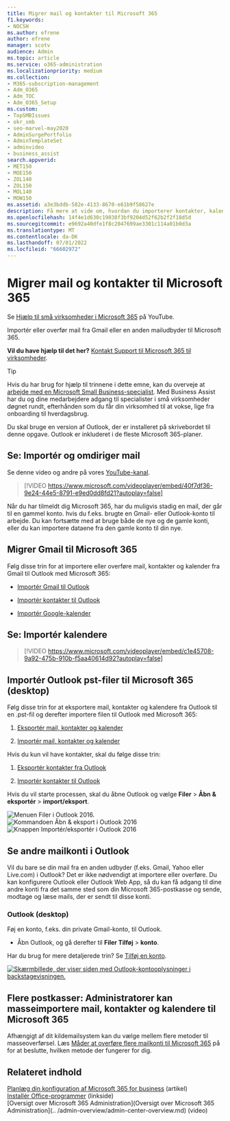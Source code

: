 ```yaml
---
title: Migrer mail og kontakter til Microsoft 365
f1.keywords:
- NOCSH
ms.author: efrene
author: efrene
manager: scotv
audience: Admin
ms.topic: article
ms.service: o365-administration
ms.localizationpriority: medium
ms.collection:
- M365-subscription-management
- Adm_O365
- Adm_TOC
- Adm_O365_Setup
ms.custom:
- TopSMBIssues
- okr_smb
- seo-marvel-may2020
- AdminSurgePortfolio
- AdminTemplateSet
- adminvideo
- business_assist
search.appverid:
- MET150
- MOE150
- ZOL140
- ZOL150
- MOL140
- MOW150
ms.assetid: a3e3bddb-582e-4133-8670-e61b9f58627e
description: Få mere at vide om, hvordan du importerer kontakter, kalendere og mails fra Gmail eller en anden mailudbyder og overfører dem til Microsoft 365.
ms.openlocfilehash: 14f4e1d630c19038f3bf9204d52f62b2f2f18d5d
ms.sourcegitcommit: e9692a40dfe1f8c2047699ae3301c114a01b0d3a
ms.translationtype: MT
ms.contentlocale: da-DK
ms.lasthandoff: 07/01/2022
ms.locfileid: "66602972"
---
```

# <a name="migrate-email-and-contacts-to-microsoft-365"></a>Migrer mail og kontakter til Microsoft 365

Se [Hjælp til små virksomheder i Microsoft 365](https://go.microsoft.com/fwlink/?linkid=2197659) på YouTube.

Importér eller overfør mail fra Gmail eller en anden mailudbyder til Microsoft 365.
  
 **Vil du have hjælp til det her?**  [Kontakt Support til Microsoft 365 til virksomheder](../../business-video/get-help-support.md). 

> [!TIP]
> Hvis du har brug for hjælp til trinnene i dette emne, kan du overveje at [arbejde med en Microsoft Small Business-specialist](https://go.microsoft.com/fwlink/?linkid=2186871). Med Business Assist har du og dine medarbejdere adgang til specialister i små virksomheder døgnet rundt, efterhånden som du får din virksomhed til at vokse, lige fra onboarding til hverdagsbrug.
  
Du skal bruge en version af Outlook, der er installeret på skrivebordet til denne opgave. Outlook er inkluderet i de fleste Microsoft 365-planer.[](https://go.microsoft.com/fwlink/p/?LinkId=723731)
  
## <a name="watch-import-and-redirect-email"></a>Se: Importér og omdiriger mail

Se denne video og andre på vores [YouTube-kanal](https://go.microsoft.com/fwlink/?linkid=2197916).

> [!VIDEO https://www.microsoft.com/videoplayer/embed/40f7df36-9e24-44e5-8791-e9ed0dd8fd21?autoplay=false]

Når du har tilmeldt dig Microsoft 365, har du muligvis stadig en mail, der går til en gammel konto. hvis du f.eks. brugte en Gmail- eller Outlook-konto til arbejde. Du kan fortsætte med at bruge både de nye og de gamle konti, eller du kan importere dataene fra den gamle konto til din nye.

## <a name="migrate-gmail-to-microsoft-365"></a>Migrer Gmail til Microsoft 365

Følg disse trin for at importere eller overføre mail, kontakter og kalender fra Gmail til Outlook med Microsoft 365:
  
- [Importér Gmail til Outlook](https://support.microsoft.com/office/20fdb8f2-fed8-4b14-baf0-bf04b9c44bf7)
    
- [Importér kontakter til Outlook](https://support.microsoft.com/office/bb796340-b58a-46c1-90c7-b549b8f3c5f8)
    
- [Importér Google-kalender](https://support.microsoft.com/office/098ed60c-936b-41fb-83d6-7e3786437330)

## <a name="watch-import-calendars"></a>Se: Importér kalendere
    
> [!VIDEO https://www.microsoft.com/videoplayer/embed/c1e45708-9a92-475b-910b-f5aa40614d92?autoplay=false]
  
## <a name="import-outlook-pst-files-to-microsoft-365-desktop"></a>Importér Outlook pst-filer til Microsoft 365 (desktop)

Følg disse trin for at eksportere mail, kontakter og kalendere fra Outlook til en .pst-fil og derefter importere filen til Outlook med Microsoft 365:
  
1. [Eksportér mail, kontakter og kalender](https://support.microsoft.com/office/14252b52-3075-4e9b-be4e-ff9ef1068f91)
    
2. [Importér mail, kontakter og kalender](https://support.microsoft.com/office/431a8e9a-f99f-4d5f-ae48-ded54b3440ac)
    
Hvis du kun vil have kontakter, skal du følge disse trin:
  
1. [Eksportér kontakter fra Outlook](https://support.microsoft.com/office/10f09abd-643c-4495-bb80-543714eca73f)
    
2. [Importér kontakter til Outlook](https://support.microsoft.com/office/bb796340-b58a-46c1-90c7-b549b8f3c5f8)
    
Hvis du vil starte processen, skal du åbne Outlook og vælge **Filer** \> **Åbn &amp; eksportér** \> **import/eksport**.
  
![Menuen Filer i Outlook 2016.](../../media/2f1c39a5-177e-4052-9dd8-90c0d140be2c.png)![Kommandoen Åbn &amp; eksport i Outlook 2016](../../media/eecab6df-c372-45b1-8a8a-2f6d7af0dd68.png)![Knappen Importér/eksportér i Outlook 2016](../../media/ed90ae47-20db-4be1-b0c0-826008432c6e.png)
  
## <a name="see-other-email-accounts-in-outlook"></a>Se andre mailkonti i Outlook

Vil du bare se din mail fra en anden udbyder (f.eks. Gmail, Yahoo eller Live.com) i Outlook? Det er ikke nødvendigt at importere eller overføre. Du kan konfigurere Outlook eller Outlook Web App, så du kan få adgang til dine andre konti fra det samme sted som din Microsoft 365-postkasse og sende, modtage og læse mails, der er sendt til disse konti.
  
### <a name="outlook-desktop"></a>Outlook (desktop)

Føj en konto, f.eks. din private Gmail-konto, til Outlook.
  
- Åbn Outlook, og gå derefter til **Filer Tilføj** \> **konto**.
    
Har du brug for mere detaljerede trin? Se [Tilføj en konto](https://support.microsoft.com/office/6e27792a-9267-4aa4-8bb6-c84ef146101b).
  
[![Skærmbillede, der viser siden med Outlook-kontooplysninger i backstagevisningen.](../../media/6a7fa106-1077-4351-9fe2-8eb00918b40a.png)](https://support.microsoft.com/office/6e27792a-9267-4aa4-8bb6-c84ef146101b)
  
## <a name="multiple-mailboxes-admins-can-bulk-import-email-contacts-and-calendars-to-microsoft-365"></a>Flere postkasser: Administratorer kan masseimportere mail, kontakter og kalendere til Microsoft 365

Afhængigt af dit kildemailsystem kan du vælge mellem flere metoder til masseoverførsel. Læs [Måder at overføre flere mailkonti til Microsoft 365](/Exchange/mailbox-migration/mailbox-migration) på for at beslutte, hvilken metode der fungerer for dig.

## <a name="related-content"></a>Relateret indhold

[Planlæg din konfiguration af Microsoft 365 for business](plan-your-setup.md) (artikel)\
[Installér Office-programmer](install-applications.md) (linkside)\
[Oversigt over Microsoft 365 Administration](Oversigt over Microsoft 365 Administration](.. /admin-overview/admin-center-overview.md) (video)